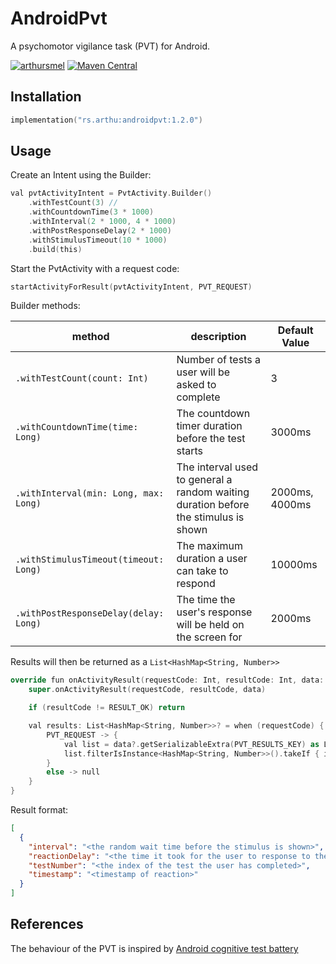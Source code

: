 # AndroidPvt

A psychomotor vigilance task (PVT) for Android.

[![arthursmel](https://circleci.com/gh/arthursmel/AndroidPvt.svg?style=svg)](https://app.circleci.com/pipelines/github/arthursmel/AndroidPvt) [![Maven Central](https://img.shields.io/maven-central/v/rs.arthu/androidpvt.svg?label=Maven%20Central)](https://search.maven.org/search?q=g:%22rs.arthu%22%20AND%20a:%22androidpvt%22)

## Installation
```swift
implementation("rs.arthu:androidpvt:1.2.0")
```

## Usage
Create an Intent using the Builder:
```swift
val pvtActivityIntent = PvtActivity.Builder()
    .withTestCount(3) //
    .withCountdownTime(3 * 1000)
    .withInterval(2 * 1000, 4 * 1000)
    .withPostResponseDelay(2 * 1000)
    .withStimulusTimeout(10 * 1000)
    .build(this)
```

Start the PvtActivity with a request code:
```swift
startActivityForResult(pvtActivityIntent, PVT_REQUEST)
```

Builder methods:

method | description | Default Value
--- | --- | ---
`.withTestCount(count: Int)` | Number of tests a user will be asked to complete | 3
`.withCountdownTime(time: Long)` | The countdown timer duration before the test starts | 3000ms
`.withInterval(min: Long, max: Long)` | The interval used to general a random waiting duration before the stimulus is shown | 2000ms, 4000ms
`.withStimulusTimeout(timeout: Long)` | The maximum duration a user can take to respond | 10000ms
`.withPostResponseDelay(delay: Long)` | The time the user's response will be held on the screen for | 2000ms


Results will then be returned as a `List<HashMap<String, Number>>`
```swift
override fun onActivityResult(requestCode: Int, resultCode: Int, data: Intent?) {
    super.onActivityResult(requestCode, resultCode, data)

    if (resultCode != RESULT_OK) return

    val results: List<HashMap<String, Number>>? = when (requestCode) {
        PVT_REQUEST -> {
            val list = data?.getSerializableExtra(PVT_RESULTS_KEY) as List<*>
            list.filterIsInstance<HashMap<String, Number>>().takeIf { it.size == list.size }
        }
        else -> null
    }
}
```
Result format:
```json
[
  {
    "interval": "<the random wait time before the stimulus is shown>",
    "reactionDelay": "<the time it took for the user to response to the stimulus>",
    "testNumber": "<the index of the test the user has completed>",
    "timestamp": "<timestamp of reaction>"
  }
]
```

## References
The behaviour of the PVT is inspired by [Android cognitive test battery](https://github.com/movisens/AndroidCognitiveTestBattery)
